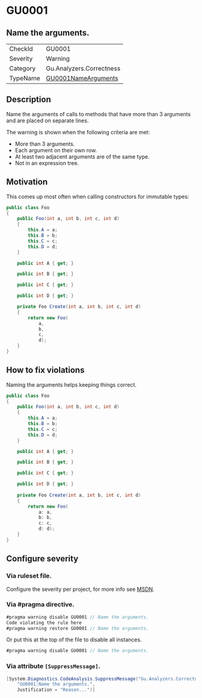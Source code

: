 # GU0001
## Name the arguments.

<!-- start generated table -->
<table>
<tr>
  <td>CheckId</td>
  <td>GU0001</td>
</tr>
<tr>
  <td>Severity</td>
  <td>Warning</td>
</tr>
<tr>
  <td>Category</td>
  <td>Gu.Analyzers.Correctness</td>
</tr>
<tr>
  <td>TypeName</td>
  <td><a href="https://github.com/JohanLarsson/Gu.Analyzers/blob/master/Gu.Analyzers.Analyzers/Gu0001NameArguments.cs">GU0001NameArguments</a></td>
</tr>
</table>
<!-- end generated table -->

## Description

Name the arguments of calls to methods that have more than 3 arguments and are placed on separate lines.

The warning is shown when the following criteria are met:
- More than 3 arguments.
- Each argument on their own row.
- At least two adjacent arguments are of the same type.
- Not in an expression tree.

## Motivation

This comes up most often when calling constructors for immutable types:

```C#
public class Foo
{
    public Foo(int a, int b, int c, int d)
    {
        this.A = a;
        this.B = b;
        this.C = c;
        this.D = d;
    }

    public int A { get; }

    public int B { get; }

    public int C { get; }

    public int D { get; }

	private Foo Create(int a, int b, int c, int d)
    {
        return new Foo(
		    a, 
			b, 
			c, 
			d);
    }
}
```

## How to fix violations

Naming the arguments helps keeping things correct.

```C#
public class Foo
{
    public Foo(int a, int b, int c, int d)
    {
        this.A = a;
        this.B = b;
        this.C = c;
        this.D = d;
    }

    public int A { get; }

    public int B { get; }

    public int C { get; }

    public int D { get; }
	
	private Foo Create(int a, int b, int c, int d)
    {
        return new Foo(
		    a: a, 
			b: b, 
			c: c, 
			d: d);
    }
}
```

<!-- start generated config severity -->
## Configure severity

### Via ruleset file.

Configure the severity per project, for more info see [MSDN](https://msdn.microsoft.com/en-us/library/dd264949.aspx).

### Via #pragma directive.
```C#
#pragma warning disable GU0001 // Name the arguments.
Code violating the rule here
#pragma warning restore GU0001 // Name the arguments.
```

Or put this at the top of the file to disable all instances.
```C#
#pragma warning disable GU0001 // Name the arguments.
```

### Via attribute `[SuppressMessage]`.

```C#
[System.Diagnostics.CodeAnalysis.SuppressMessage("Gu.Analyzers.Correctness", 
    "GU0001:Name the arguments.", 
    Justification = "Reason...")]
```
<!-- end generated config severity -->